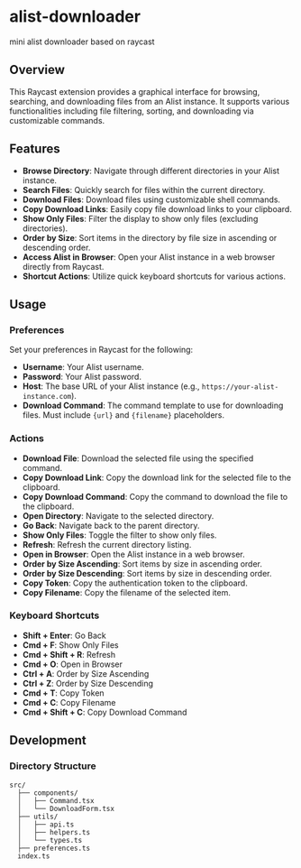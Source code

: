 # alist-downloader

mini alist downloader based on raycast

## Overview

This Raycast extension provides a graphical interface for browsing, searching, and downloading files from an Alist instance. It supports various functionalities including file filtering, sorting, and downloading via customizable commands.

## Features
-  **Browse Directory**: Navigate through different directories in your Alist instance.
-  **Search Files**: Quickly search for files within the current directory.
-  **Download Files**: Download files using customizable shell commands.
-  **Copy Download Links**: Easily copy file download links to your clipboard.
-  **Show Only Files**: Filter the display to show only files (excluding directories).
-  **Order by Size**: Sort items in the directory by file size in ascending or descending order.
-  **Access Alist in Browser**: Open your Alist instance in a web browser directly from Raycast.
-  **Shortcut Actions**: Utilize quick keyboard shortcuts for various actions.

## Usage

### Preferences

Set your preferences in Raycast for the following:
-  **Username**: Your Alist username.
-  **Password**: Your Alist password.
-  **Host**: The base URL of your Alist instance (e.g., `https://your-alist-instance.com`).
-  **Download Command**: The command template to use for downloading files. Must include `{url}` and `{filename}` placeholders.

### Actions

-  **Download File**: Download the selected file using the specified command.
-  **Copy Download Link**: Copy the download link for the selected file to the clipboard.
-  **Copy Download Command**: Copy the command to download the file to the clipboard.
-  **Open Directory**: Navigate to the selected directory.
-  **Go Back**: Navigate back to the parent directory.
-  **Show Only Files**: Toggle the filter to show only files.
-  **Refresh**: Refresh the current directory listing.
-  **Open in Browser**: Open the Alist instance in a web browser.
-  **Order by Size Ascending**: Sort items by size in ascending order.
-  **Order by Size Descending**: Sort items by size in descending order.
-  **Copy Token**: Copy the authentication token to the clipboard.
-  **Copy Filename**: Copy the filename of the selected item.

### Keyboard Shortcuts

-  **Shift + Enter**: Go Back
-  **Cmd + F**: Show Only Files
-  **Cmd + Shift + R**: Refresh
-  **Cmd + O**: Open in Browser
-  **Ctrl + A**: Order by Size Ascending
-  **Ctrl + Z**: Order by Size Descending
-  **Cmd + T**: Copy Token
-  **Cmd + C**: Copy Filename
-  **Cmd + Shift + C**: Copy Download Command

## Development

### Directory Structure
```plaintext
src/
  ├── components/
  │   ├── Command.tsx
  │   └── DownloadForm.tsx
  ├── utils/
  │   ├── api.ts
  │   ├── helpers.ts
  │   └── types.ts
  ├── preferences.ts
  index.ts

